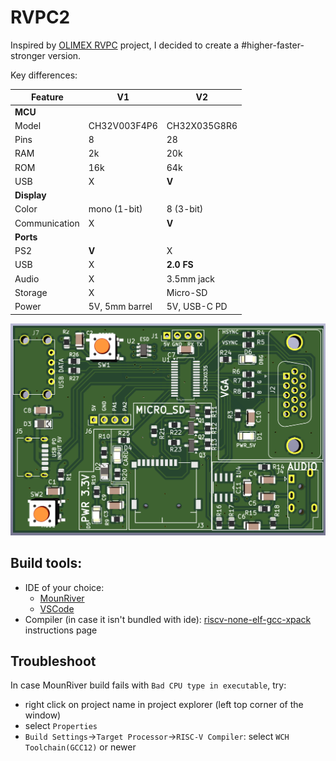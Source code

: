 # RVPC2

Inspired by [OLIMEX RVPC](https://github.com/OLIMEX/RVPC) project, I decided to create a #higher-faster-stronger version.

Key differences:

|Feature|V1|V2|
|-|-|-|
|**MCU**|||
|Model|CH32V003F4P6|CH32X035G8R6|
|Pins|8|28|
|RAM|2k|20k|
|ROM|16k|64k|
|USB| X | **V** |
|**Display**|||
|Color|mono (1-bit)| 8 (3-bit)|
|Communication| X | **V** |
|**Ports**|||
|PS2| **V** | X |
|USB| X | **2.0 FS** |
|Audio| X | 3.5mm jack |
|Storage| X | Micro-SD |
|Power| 5V, 5mm barrel| 5V, USB-C PD|

![preview](/pcb/pcb/v0.1-3d.png)

## Build tools:

 - IDE of your choice:
   - [MounRiver](http://www.mounriver.com/download)
   - [VSCode](https://code.visualstudio.com/download)
 - Compiler (in case it isn't bundled with ide): [riscv-none-elf-gcc-xpack](https://xpack-dev-tools.github.io/riscv-none-elf-gcc-xpack/docs/install/) instructions page

## Troubleshoot

In case MounRiver build fails with `Bad CPU type in executable`, try:
 - right click on project name in project explorer (left top corner of the window)
 - select `Properties`
 - `Build Settings`->`Target Processor`->`RISC-V Compiler`: select `WCH Toolchain(GCC12)` or newer
